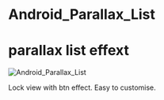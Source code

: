 
# Android_Parallax_List
# parallax list effext

![Android_Parallax_List](https://github.com/JiangYueA/android_parallax_list/blob/master/picture/demo.gif)

Lock view with btn effect. Easy to customise.